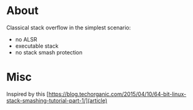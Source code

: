 # About
Classical stack overflow in the simplest scenario:
* no ALSR 
* executable stack
* no stack smash protection

# Misc
Inspired by this [https://blog.techorganic.com/2015/04/10/64-bit-linux-stack-smashing-tutorial-part-1/](article)
